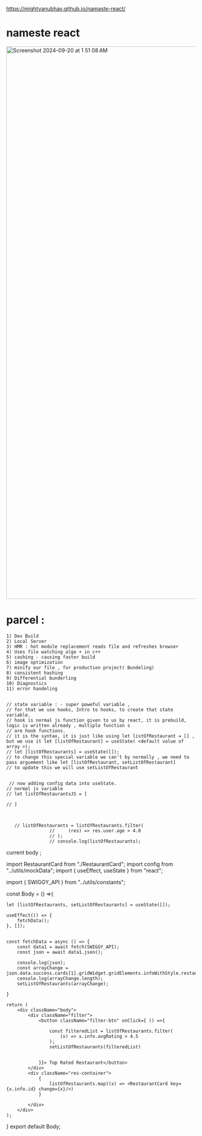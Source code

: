 https://mightyanubhav.github.io/namaste-react/

# nameste react
<img width="1470" alt="Screenshot 2024-09-20 at 1 51 08 AM" src="https://github.com/user-attachments/assets/6687acce-e53e-4234-aad1-2ce618f4aca0">

# parcel : 
	1) Dev Build
	2) Local Server
	3) HMR : hot module replacement reads file and refreshes browser
	4) Uses file watching algo + in c++
	5) cashing - causing faster build
	6) image optimization 
	7) minify our file , for production project( Bundeling)
	8) consistent hashing
	9) Differential bunderling
    10) Diagnostics
    11) error handeling
	

    // state variable : - super poweful variable ,
    // for that we use hooks, Intro to hooks, to create that state variable.
    // hook is normal js function given to us by react, it is prebuild, logic is written already , multiple function s 
    // are hook functions.
    // it is the syntax, it is just like using let listOfRestaurant = [] , but we use it let [listOfRestaurant] = useState( <default value of array >);
    // let [listOfRestaurants] = useState([]);
    // to change this special variable we can't by normally , we need to pass arguement like let [listOfRestaurant, setListOfRestaurant]
    // to update this we will use setListOfRestaurant


	 // now adding config data into useState.
    // normal js variable 
    // let listOfRestaurantsJS = [
        
    // ]



	   // listOfRestaurants = listOfRestaurants.filter(
                    //     (res) => res.user.age > 4.0
                    // );
                    // console.log(listOfRestaurants);


current body ;


import RestaurantCard from "./RestaurantCard";
import config from "../utils/mockData";
import { useEffect, useState } from "react";

import { SWIGGY_API } from "../utils/constants";

const Body = () =>{


    let [listOfRestaurants, setListOfRestaurants] = useState([]);
    
    useEffect(() => {
        fetchData();
    }, []);


    const fetchData = async () => {
        const data1 = await fetch(SWIGGY_API);
        const json = await data1.json();
       
        console.log(json);
        const arrayChange = json.data.success.cards[1].gridWidget.gridElements.infoWithStyle.restaurants;
        console.log(arrayChange.length);
        setListOfRestaurants(arrayChange);

    }

    return (
        <div className="body">
            <div className="filter">
                <button className="filter-btn" onClick={ () =>{

                    const filteredList = listOfRestaurants.filter(
                        (x) => x.info.avgRating > 4.5
                    );
                    setListOfRestaurants(filteredList)

                 
                }}> Top Rated Restaurant</button>
            </div>
            <div className="res-container">  
                {
                    listOfRestaurants.map((x) => <RestaurantCard key={x.info.id} change={x}/>)
                }
               
            </div>
        </div>
    );
}
export default Body;

